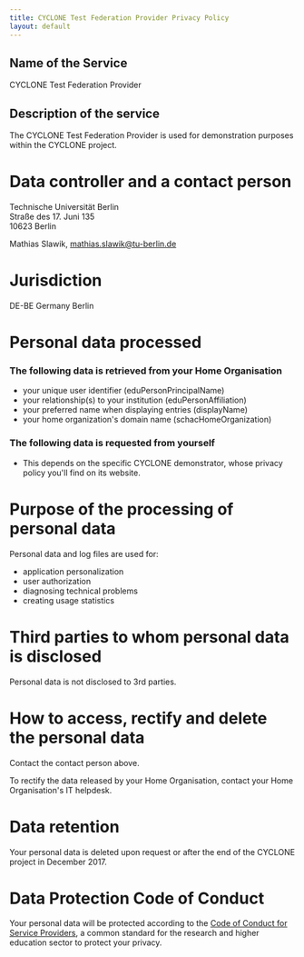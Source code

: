 ```yaml
---
title: CYCLONE Test Federation Provider Privacy Policy
layout: default
---
```

## Name of the Service

CYCLONE Test Federation Provider

## Description of the service

The CYCLONE Test Federation Provider is used for demonstration purposes within the CYCLONE project.

# Data controller and a contact person

Technische Universit&auml;t Berlin<br/>
Stra&szlig;e des 17. Juni 135<br/>
10623 Berlin

Mathias Slawik, [mathias.slawik@tu-berlin.de](mailto:mathias.slawik@tu-berlin.de)

# Jurisdiction

DE-BE Germany Berlin

# Personal data processed

### The following data is retrieved from your Home Organisation

 - your unique user identifier (eduPersonPrincipalName)
 - your relationship(s) to your institution (eduPersonAffiliation)
 - your preferred name when displaying entries (displayName)
 - your home organization's domain name (schacHomeOrganization)

### The following data is requested from yourself
 - This depends on the specific CYCLONE demonstrator, whose privacy policy you'll find on its website.

# Purpose of the processing of personal data

Personal data and log files are used for:

* application personalization
* user authorization
* diagnosing technical problems
* creating usage statistics

# Third parties to whom personal data is disclosed

Personal data is not disclosed to 3rd parties.

# How to access, rectify and delete the personal data

Contact the contact person above.

To rectify the data released by your Home Organisation, contact your Home Organisation's IT helpdesk.

# Data retention

Your personal data is deleted upon request or after the end of the CYCLONE project in December 2017.

# Data Protection Code of Conduct

Your personal data will be protected according to the [Code of Conduct for Service Providers](http://www.geant.net/uri/dataprotection-code-of-conduct/v1), a common standard for the research and higher education sector to protect your privacy.